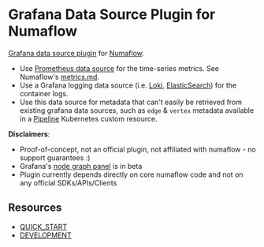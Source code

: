 # Grafana Data Source Plugin for Numaflow

[Grafana data source plugin](https://grafana.com/tutorials/build-a-data-source-plugin/) for [Numaflow](https://github.com/numaproj/numaflow). 

* Use [Prometheus data source](https://grafana.com/docs/grafana/latest/datasources/prometheus/) for the time-series metrics. See Numaflow's [metrics.md](https://github.com/numaproj/numaflow/blob/main/docs/metrics/metrics.md).
* Use a Grafana logging data source (i.e. [Loki](https://grafana.com/docs/grafana/latest/datasources/loki/), [ElasticSearch](https://grafana.com/docs/grafana/latest/datasources/elasticsearch/)) for the container logs.
* Use this data source for metadata that can't easily be retrieved from existing grafana data sources, such as `edge` & `vertex` metadata available in a [Pipeline](https://github.com/numaproj/numaflow/blob/main/docs/pipeline.md) Kubernetes custom resource.

**Disclaimers**:
* Proof-of-concept, not an official plugin, not affiliated with numaflow - no support guarantees :)
* Grafana's [node graph panel](https://grafana.com/docs/grafana/latest/panels-visualizations/visualizations/node-graph/) is in beta
* Plugin currently depends directly on core numaflow code and not on any official SDKs/APIs/Clients

## Resources

- [QUICK_START](docs/quick-start.md)
- [DEVELOPMENT](docs/development.md)
